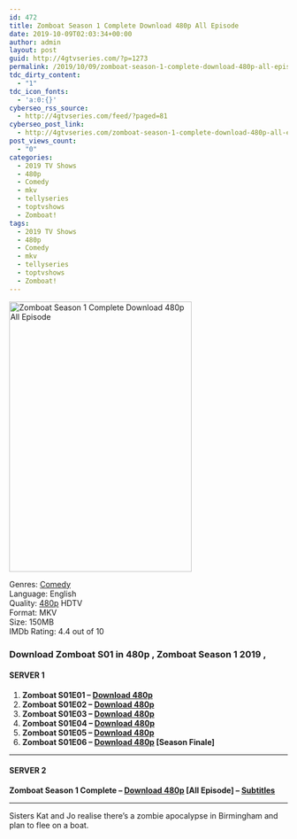 ```yaml
---
id: 472
title: Zomboat Season 1 Complete Download 480p All Episode
date: 2019-10-09T02:03:34+00:00
author: admin
layout: post
guid: http://4gtvseries.com/?p=1273
permalink: /2019/10/09/zomboat-season-1-complete-download-480p-all-episode-2/
tdc_dirty_content:
  - "1"
tdc_icon_fonts:
  - 'a:0:{}'
cyberseo_rss_source:
  - http://4gtvseries.com/feed/?paged=81
cyberseo_post_link:
  - http://4gtvseries.com/zomboat-season-1-complete-download-480p-all-episode/
post_views_count:
  - "0"
categories:
  - 2019 TV Shows
  - 480p
  - Comedy
  - mkv
  - tellyseries
  - toptvshows
  - Zomboat!
tags:
  - 2019 TV Shows
  - 480p
  - Comedy
  - mkv
  - tellyseries
  - toptvshows
  - Zomboat!
---
```

<img loading="lazy" class="aligncenter" src="https://4.bp.blogspot.com/-NUUrKvQ4zb0/XZ0_sxnB1JI/AAAAAAAAAcg/RUTAPIxt6GkRSJH4S9IwwPBcUMB7nr3zgCK4BGAYYCw/s1600/Zomboat%2BSeason%2B1.jpg" alt="Zomboat Season 1 Complete Download 480p All Episode" width="330" height="488" />

Genres:&nbsp;<a href="http://4gtvseries.com/tag/comedy/" data-wpel-link="internal">Comedy</a>  
Language: English  
Quality:&nbsp;<a href="http://4gtvseries.com/tag/480p/" data-wpel-link="internal">480p</a> HDTV  
Format: MKV  
Size: 150MB  
IMDb Rating: 4.4 out of 10

### **Download Zomboat S01 in 480p , Zomboat Season 1 2019 ,&nbsp;**

#### <span><strong>SERVER 1</strong></span>

  1. **Zomboat S01E01 – <a href="http://slink.dl480p.xyz/vSBU3" data-wpel-link="external" target="_blank" rel="nofollow external noopener noreferrer" class="wpel-icon-left"><i class="wpel-icon fa fa-download" aria-hidden="true"></i>Download 480p</a>**
  2. **Zomboat S01E02 – <a href="http://slink.dl480p.xyz/MKE8DOK" data-wpel-link="external" target="_blank" rel="nofollow external noopener noreferrer" class="wpel-icon-left"><i class="wpel-icon fa fa-download" aria-hidden="true"></i>Download 480p</a>**
  3. **Zomboat S01E03 – <a href="http://slink.dl480p.xyz/tr9lN" data-wpel-link="external" target="_blank" rel="nofollow external noopener noreferrer" class="wpel-icon-left"><i class="wpel-icon fa fa-download" aria-hidden="true"></i>Download 480p</a>**
  4. **Zomboat S01E04 – <a href="http://slink.dl480p.xyz/TN1Tn9rd" data-wpel-link="external" target="_blank" rel="nofollow external noopener noreferrer" class="wpel-icon-left"><i class="wpel-icon fa fa-download" aria-hidden="true"></i>Download 480p</a>**
  5. **Zomboat S01E05 – <a href="http://slink.dl480p.xyz/ibfWhw" data-wpel-link="external" target="_blank" rel="nofollow external noopener noreferrer" class="wpel-icon-left"><i class="wpel-icon fa fa-download" aria-hidden="true"></i>Download 480p</a>**
  6. **Zomboat S01E06 – <a href="http://slink.dl480p.xyz/Pbkmzk" data-wpel-link="external" target="_blank" rel="nofollow external noopener noreferrer" class="wpel-icon-left"><i class="wpel-icon fa fa-download" aria-hidden="true"></i>Download 480p</a> [Season Finale]**

* * *

#### <span><strong>SERVER 2</strong></span>

**Zomboat Season 1 Complete – <a href="http://dl480p.xyz/1007/" data-wpel-link="external" target="_blank" rel="nofollow external noopener noreferrer" class="wpel-icon-left"><i class="wpel-icon fa fa-download" aria-hidden="true"></i>Download 480p</a> [All Episode] – <a href="https://subscene.com/subtitles/zomboat-first-season" data-wpel-link="external" target="_blank" rel="nofollow external noopener noreferrer" class="wpel-icon-left"><i class="wpel-icon fa fa-download" aria-hidden="true"></i>Subtitles</a>**

* * *

Sisters Kat and Jo realise there’s a zombie apocalypse in Birmingham and plan to flee on a boat.

<div align="center">
</div>